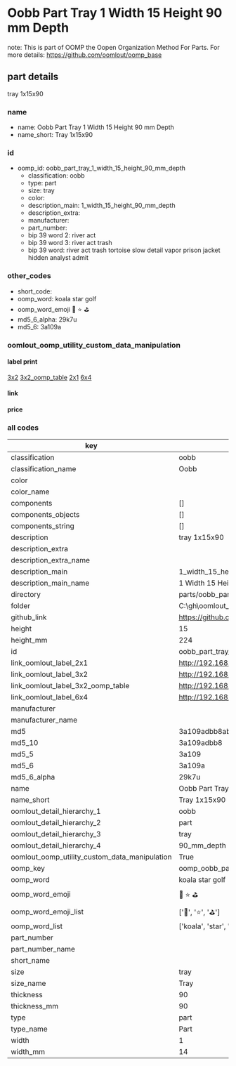 # Oobb Part Tray 1 Width 15 Height 90 mm Depth  

note: This is part of OOMP the Oopen Organization Method For Parts. For more details: https://github.com/oomlout/oomp_base

##  part details
  



tray 1x15x90



### name
* name: Oobb Part Tray 1 Width 15 Height 90 mm Depth
* name_short: Tray 1x15x90 
### id
* oomp_id: oobb_part_tray_1_width_15_height_90_mm_depth
  * classification: oobb
  * type: part
  * size: tray
  * color: 
  * description_main: 1_width_15_height_90_mm_depth
  * description_extra: 
  * manufacturer: 
  * part_number: 
  * bip 39 word 2: river act
  * bip 39 word 3: river act trash
  * bip 39 word: river act trash tortoise slow detail vapor prison jacket hidden analyst admit

### other_codes
* short_code: 
* oomp_word: koala star golf
* oomp_word_emoji :koala: :star: :golf:
* md5_6_alpha: 29k7u
* md5_6: 3a109a






### oomlout_oomp_utility_custom_data_manipulation
#### label print
[3x2](http://192.168.1.245:1112/?label=oomp%2029k7u)
[3x2_oomp_table](http://192.168.1.108:1112/?label=oomp%2029k7u)
[2x1](http://192.168.1.242:1112/?label=oomp%2029k7u)
[6x4](http://192.168.1.55:1112/?label=oomp%2029k7u)    

#### link

                              

#### price







### all codes 
| key | value |  
| --- | --- |  
| classification | oobb |  
| classification_name | Oobb |  
| color |  |  
| color_name |  |  
| components | [] |  
| components_objects | [] |  
| components_string | [] |  
| description | tray 1x15x90 |  
| description_extra |  |  
| description_extra_name |  |  
| description_main | 1_width_15_height_90_mm_depth |  
| description_main_name | 1 Width 15 Height 90 mm Depth |  
| directory | parts/oobb_part_tray_1_width_15_height_90_mm_depth |  
| folder | C:\gh\oomlout_oobb_version_4_generated_parts\things\oobb_part_tray_1_width_15_height_90_mm_depth |  
| github_link | https://github.com/oomlout/oomlout_oomp_part_src/tree/main/parts/oobb_part_tray_1_width_15_height_90_mm_depth |  
| height | 15 |  
| height_mm | 224 |  
| id | oobb_part_tray_1_width_15_height_90_mm_depth |  
| link_oomlout_label_2x1 | http://192.168.1.242:1112/?label=oomp%2029k7u |  
| link_oomlout_label_3x2 | http://192.168.1.245:1112/?label=oomp%2029k7u |  
| link_oomlout_label_3x2_oomp_table | http://192.168.1.108:1112/?label=oomp%2029k7u |  
| link_oomlout_label_6x4 | http://192.168.1.55:1112/?label=oomp%2029k7u |  
| manufacturer |  |  
| manufacturer_name |  |  
| md5 | 3a109adbb8ab1e2cf1661e59cec09dd6 |  
| md5_10 | 3a109adbb8 |  
| md5_5 | 3a109 |  
| md5_6 | 3a109a |  
| md5_6_alpha | 29k7u |  
| name | Oobb Part Tray 1 Width 15 Height 90 mm Depth |  
| name_short | Tray 1x15x90  |  
| oomlout_detail_hierarchy_1 | oobb |  
| oomlout_detail_hierarchy_2 | part |  
| oomlout_detail_hierarchy_3 | tray |  
| oomlout_detail_hierarchy_4 | 90_mm_depth |  
| oomlout_oomp_utility_custom_data_manipulation | True |  
| oomp_key | oomp_oobb_part_tray_1_width_15_height_90_mm_depth |  
| oomp_word | koala star golf |  
| oomp_word_emoji | :koala: :star: :golf: |  
| oomp_word_emoji_list | [':koala:', ':star:', ':golf:'] |  
| oomp_word_list | ['koala', 'star', 'golf'] |  
| part_number |  |  
| part_number_name |  |  
| short_name |  |  
| size | tray |  
| size_name | Tray |  
| thickness | 90 |  
| thickness_mm | 90 |  
| type | part |  
| type_name | Part |  
| width | 1 |  
| width_mm | 14 |  

